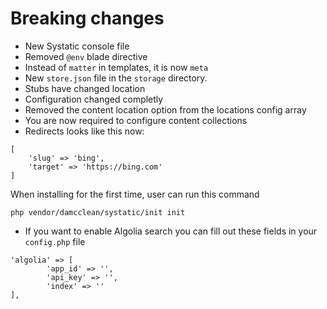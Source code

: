 # Breaking changes

* New Systatic console file
* Removed `@env` blade directive
* Instead of `matter` in templates, it is now `meta`
* New `store.json` file in the `storage` directory.
* Stubs have changed location
* Configuration changed completly
* Removed the content location option from the locations config array
* You are now required to configure content collections
* Redirects looks like this now:

```
[
	'slug' => 'bing',
	'target' => 'https://bing.com'
]
```

When installing for the first time, user can run this command

```
php vendor/damcclean/systatic/init init
```

* If you want to enable Algolia search you can fill out these fields in your `config.php` file

```
'algolia' => [
		'app_id' => '',
		'api_key' => '',
		'index' => ''
],
```